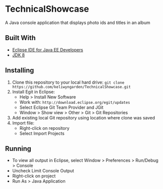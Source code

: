 # TechnicalShowcase
A Java console application that displays photo ids and titles in an album

## Built With
- [Eclipse IDE for Java EE Developers](https://eclipse.org/downloads/)
- [JDK 8](http://www.oracle.com/technetwork/java/javase/downloads/jdk8-downloads-2133151.html)

## Installing
1. Clone this repository to your local hard drive: `git clone https://github.com/keliwyngarden/TechnicalShowcase.git`
2. Install Egit in Eclipse: 
    - Help > Install New Software
    - Work with: `http://download.eclipse.org/egit/updates`
    - Select Eclipse Git Team Provider and JGit
    - Window > Show view > Other > Git > Git Repositories
3. Add existing local Git repository using location where clone was saved
4. Import file:
   - Right-click on repository
   - Select Import Projects
  
## Running
- To view all output in Eclipse, select Window > Preferences > Run/Debug > Console
- Uncheck Limit Console Output
- Right-click on project
- Run As > Java Application
